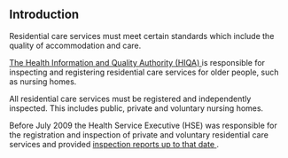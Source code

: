 ##  Introduction

Residential care services must meet certain standards which include the
quality of accommodation and care.

[ The Health Information and Quality Authority (HIQA) ](http://www.hiqa.ie/)
is responsible for inspecting and registering residential care services for
older people, such as nursing homes.

All residential care services must be registered and independently inspected.
This includes public, private and voluntary nursing homes.

Before July 2009 the Health Service Executive (HSE) was responsible for the
registration and inspection of private and voluntary residential care services
and provided [ inspection reports up to that date
](http://www.hse.ie/eng/services/publications/olderpeople/Nursing_Home_Reports/)
.
